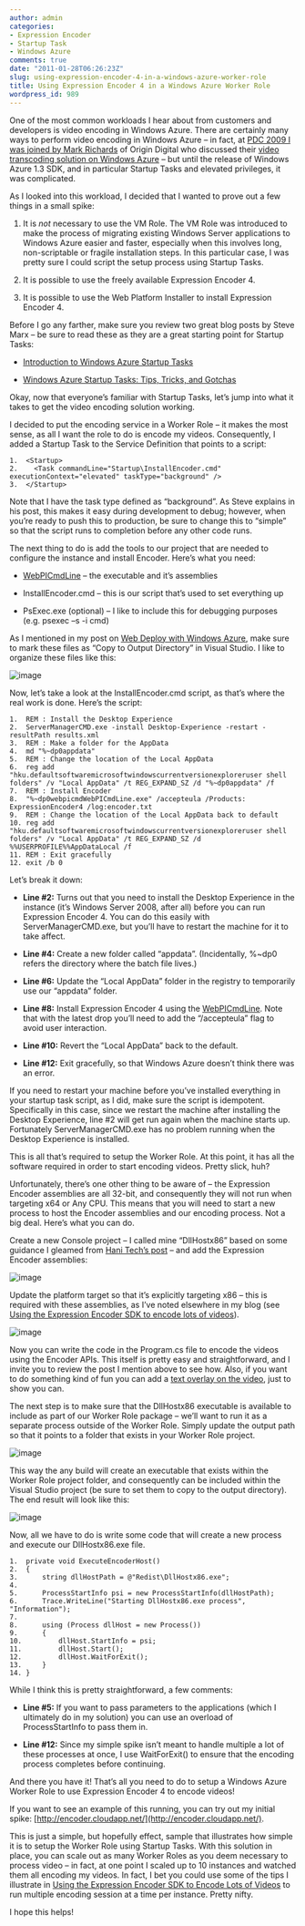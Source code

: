 ```yaml
---
author: admin
categories:
- Expression Encoder
- Startup Task
- Windows Azure
comments: true
date: "2011-01-28T06:26:23Z"
slug: using-expression-encoder-4-in-a-windows-azure-worker-role
title: Using Expression Encoder 4 in a Windows Azure Worker Role
wordpress_id: 989
---
```


One of the most common workloads I hear about from customers and developers is video encoding in Windows Azure. There are certainly many ways to perform video encoding in Windows Azure – in fact, at [PDC 2009 I was joined by Mark Richards](http://www.microsoftpdc.com/2009/SVC22) of Origin Digital who discussed their [video transcoding solution on Windows Azure](http://www.prnewswire.com/news-releases/origin-digital-builds-on-the-windows-azure-platform-to-support-cloud-computing-for-media-management-and-publishing-70366432.html) – but until the release of Windows Azure 1.3 SDK, and in particular Startup Tasks and elevated privileges, it was complicated.

As I looked into this workload, I decided that I wanted to prove out a few things in a small spike:
  
1. It is _not_ necessary to use the VM Role. The VM Role was introduced to make the process of migrating existing Windows Server applications to Windows Azure easier and faster, especially when this involves long, non-scriptable or fragile installation steps. In this particular case, I was pretty sure I could script the setup process using Startup Tasks.
 
2. It is possible to use the freely available Expression Encoder 4. 
 
3. It is possible to use the Web Platform Installer to install Expression Encoder 4. 

Before I go any farther, make sure you review two great blog posts by Steve Marx – be sure to read these as they are a great starting point for Startup Tasks:
  
* [Introduction to Windows Azure Startup Tasks](http://blog.smarx.com/posts/introduction-to-windows-azure-startup-tasks)
 
* [Windows Azure Startup Tasks: Tips, Tricks, and Gotchas](http://blog.smarx.com/posts/windows-azure-startup-tasks-tips-tricks-and-gotchas)
 
Okay, now that everyone’s familiar with Startup Tasks, let’s jump into what it takes to get the video encoding solution working.

I decided to put the encoding service in a Worker Role – it makes the most sense, as all I want the role to do is encode my videos. Consequently, I added a Startup Task to the Service Definition that points to a script:

    1.  <Startup>
    2.    <Task commandLine="Startup\InstallEncoder.cmd" executionContext="elevated" taskType="background" />
    3.  </Startup>

Note that I have the task type defined as “background”. As Steve explains in his post, this makes it easy during development to debug; however, when you’re ready to push this to production, be sure to change this to “simple” so that the script runs to completion before any other code runs.

The next thing to do is add the tools to our project that are needed to configure the instance and install Encoder. Here’s what you need:

  * [WebPICmdLine](http://blogs.iis.net/satishl/archive/2011/01/26/webpi-command-line.aspx) – the executable and it’s assemblies 
   
  * InstallEncoder.cmd – this is our script that’s used to set everything up 
   
  * PsExec.exe (optional) – I like to include this for debugging purposes (e.g. psexec –s -i cmd) 

As I mentioned in my post on [Web Deploy with Windows Azure](http://www.wadewegner.com/2010/12/using-web-deploy-with-windows-azure-for-rapid-development/), make sure to mark these files as “Copy to Output Directory” in Visual Studio. I like to organize these files like this:

![image](https://wadewegner.blob.core.windows.net/wordpress/2011/01/image2.png)

Now, let’s take a look at the InstallEncoder.cmd script, as that’s where the real work is done. Here’s the script:

    1.  REM : Install the Desktop Experience
    2.  ServerManagerCMD.exe -install Desktop-Experience -restart -resultPath results.xml
    3.  REM : Make a folder for the AppData
    4.  md "%~dp0appdata"
    5.  REM : Change the location of the Local AppData
    6.  reg add "hku.defaultsoftwaremicrosoftwindowscurrentversionexploreruser shell folders" /v "Local AppData" /t REG_EXPAND_SZ /d "%~dp0appdata" /f
    7.  REM : Install Encoder
    8.  "%~dp0webpicmdWebPICmdLine.exe" /accepteula /Products: ExpressionEncoder4 /log:encoder.txt
    9.  REM : Change the location of the Local AppData back to default
    10. reg add "hku.defaultsoftwaremicrosoftwindowscurrentversionexploreruser shell folders" /v "Local AppData" /t REG_EXPAND_SZ /d %%USERPROFILE%%AppDataLocal /f
    11. REM : Exit gracefully
    12. exit /b 0
               
Let’s break it down:

* **Line #2:** Turns out that you need to install the Desktop Experience in the instance (it’s Windows Server 2008, after all) before you can run Expression Encoder 4. You can do this easily with ServerManagerCMD.exe, but you’ll have to restart the machine for it to take affect. 
 
* **Line #4:** Create a new folder called “appdata”. (Incidentally, %~dp0 refers the directory where the batch file lives.) 
 
* **Line #6:** Update the “Local AppData” folder in the registry to temporarily use our “appdata” folder. 
 
* **Line #8:** Install Expression Encoder 4 using the [WebPICmdLine](http://blogs.iis.net/satishl/archive/2011/01/26/webpi-command-line.aspx). Note that with the latest drop you’ll need to add the “/accepteula” flag to avoid user interaction. 
 
* **Line #10:** Revert the “Local AppData” back to the default. 
 
* **Line #12:** Exit gracefully, so that Windows Azure doesn’t think there was an error. 

If you need to restart your machine before you’ve installed everything in your startup task script, as I did, make sure the script is idempotent. Specifically in this case, since we restart the machine after installing the Desktop Experience, line #2 will get run again when the machine starts up. Fortunately ServerManagerCMD.exe has no problem running when the Desktop Experience is installed.

This is all that’s required to setup the Worker Role. At this point, it has all the software required in order to start encoding videos. Pretty slick, huh?

Unfortunately, there’s one other thing to be aware of – the Expression Encoder assemblies are all 32-bit, and consequently they will not run when targeting x64 or Any CPU. This means that you will need to start a new process to host the Encoder assemblies and our encoding process. Not a big deal. Here’s what you can do.

Create a new Console project – I called mine “DllHostx86” based on some guidance I gleamed from [Hani Tech’s post](http://blogs.msdn.com/b/haniatassi/archive/2009/03/20/using-a-32bit-dll-in-the-windows-azure.aspx) – and add the Expression Encoder assemblies:

![image](https://wadewegner.blob.core.windows.net/wordpress/2011/01/image3.png)

Update the platform target so that it’s explicitly targeting x86 – this is required with these assemblies, as I’ve noted elsewhere in my blog (see [Using the Expression Encoder SDK to encode lots of videos](http://www.wadewegner.com/2010/08/using-the-expression-encoder-sdk-to-encode-lots-of-videos/)).

![image](https://wadewegner.blob.core.windows.net/wordpress/2011/01/image4.png)

Now you can write the code in the Program.cs file to encode the videos using the Encoder APIs. This itself is pretty easy and straightforward, and I invite you to review the post I mention above to see how. Also, if you want to do something kind of fun you can add a [text overlay on the video](http://www.wadewegner.com/2011/01/overlay-text-on-video-using-expression-encoder-4/), just to show you can.

The next step is to make sure that the DllHostx86 executable is available to include as part of our Worker Role package – we’ll want to run it as a separate process outside of the Worker Role. Simply update the output path so that it points to a folder that exists in your Worker Role project.

![image](https://wadewegner.blob.core.windows.net/wordpress/2011/01/image5.png)

This way the any build will create an executable that exists within the Worker Role project folder, and consequently can be included within the Visual Studio project (be sure to set them to copy to the output directory). The end result will look like this:

![image](https://wadewegner.blob.core.windows.net/wordpress/2011/01/image6.png)

Now, all we have to do is write some code that will create a new process and execute our DllHostx86.exe file.

    1.  private void ExecuteEncoderHost()
    2.  {
    3.      string dllHostPath = @"Redist\DllHostx86.exe";
    4.    
    5.      ProcessStartInfo psi = new ProcessStartInfo(dllHostPath);
    6.      Trace.WriteLine("Starting DllHostx86.exe process", "Information");
    7.    
    8.      using (Process dllHost = new Process())
    9.      {
    10.         dllHost.StartInfo = psi;
    11.         dllHost.Start();
    12.         dllHost.WaitForExit();
    13.     }
    14. }

While I think this is pretty straightforward, a few comments:

* **Line #5:** If you want to pass parameters to the applications (which I ultimately do in my solution) you can use an overload of ProcessStartInfo to pass them in. 
 
* **Line #12:** Since my simple spike isn’t meant to handle multiple a lot of these processes at once, I use WaitForExit() to ensure that the encoding process completes before continuing. 
 
And there you have it! That’s all you need to do to setup a Windows Azure Worker Role to use Expression Encoder 4 to encode videos!

If you want to see an example of this running, you can try out my initial spike: [http://encoder.cloudapp.net/](http://encoder.cloudapp.net/).

This is just a simple, but hopefully effect, sample that illustrates how simple it is to setup the Worker Role using Startup Tasks. With this solution in place, you can scale out as many Worker Roles as you deem necessary to process video – in fact, at one point I scaled up to 10 instances and watched them all encoding my videos. In fact, I bet you could use some of the tips I illustrate in [Using the Expression Encoder SDK to Encode Lots of Videos](http://www.wadewegner.com/2010/08/using-the-expression-encoder-sdk-to-encode-lots-of-videos/) to run multiple encoding session at a time per instance. Pretty nifty.

I hope this helps!
